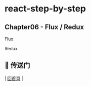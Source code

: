 # react-step-by-step

## Chapter06 - Flux / Redux

Flux

Redux

## :door: 传送门
| [回首頁](https://github.com/atlantis1024/react-step-by-step) |